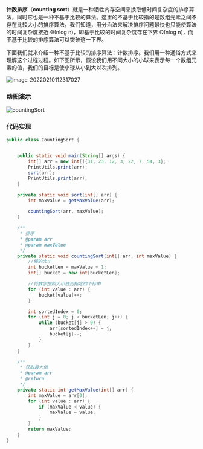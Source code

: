 **计数排序**（**counting sort**）就是一种牺牲内存空间来换取低时间复杂度的排序算法，同时它也是一种不基于比较的算法。这里的不基于比较指的是数组元素之间不存在比较大小的排序算法，我们知道，用分治法来解决排序问题最快也只能使算法的时间复杂度接近 Θ(nlog n)，即基于比较的时间复杂度存在下界 Ω(nlog n)，而不基于比较的排序算法可以突破这一下界。

下面我们就来介绍一种不基于比较的排序算法：计数排序。我们用一种通俗方式来理解这个过程过程。如下图所示，假设我们用不同大小的小球来表示每一个数组元素的值，我们的目标是使小球从小到大以次排列。

![image-20220210112317027](https://images-1258301517.cos.ap-nanjing.myqcloud.com/images/202202101123066.png)

### 动图演示

![countingSort](https://images-1258301517.cos.ap-nanjing.myqcloud.com/images/202202101124914.gif)

### 代码实现

```java
public class CountingSort {


    public static void main(String[] args) {
        int[] arr = new int[]{31, 23, 12, 3, 22, 7, 54, 3};
        PrintUtils.print(arr);
        sort(arr);
        PrintUtils.print(arr);
    }

    private static void sort(int[] arr) {
        int maxValue = getMaxValue(arr);

        countingSort(arr, maxValue);
    }

    /**
     * 排序
     * @param arr
     * @param maxValue
     */
    private static void countingSort(int[] arr, int maxValue) {
        //桶的大小
        int bucketLen = maxValue + 1;
        int[] bucket = new int[bucketLen];

        //将数字按照大小放到指定的下标中
        for (int value : arr) {
            bucket[value]++;
        }

        int sortedIndex = 0;
        for (int j = 0; j < bucketLen; j++) {
            while (bucket[j] > 0) {
                arr[sortedIndex++] = j;
                bucket[j]--;
            }
        }
    }

    /**
     * 获取最大值
     * @param arr
     * @return
     */
    private static int getMaxValue(int[] arr) {
        int maxValue = arr[0];
        for (int value : arr) {
            if (maxValue < value) {
                maxValue = value;
            }
        }
        return maxValue;
    }
}
```